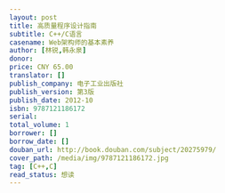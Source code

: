 ```yaml
---
layout: post
title: 高质量程序设计指南
subtitle: C++/C语言
casename: Web架构师的基本素养
author: [林锐,韩永泉]
donor: 
price: CNY 65.00
translator: []
publish_company: 电子工业出版社
publish_version: 第3版
publish_date: 2012-10
isbn: 9787121186172
serial: 
total_volume: 1
borrower: []
borrow_date: []
douban_url: http://book.douban.com/subject/20275979/
cover_path: /media/img/9787121186172.jpg
tag: [C++,C]
read_status: 想读
---
```

